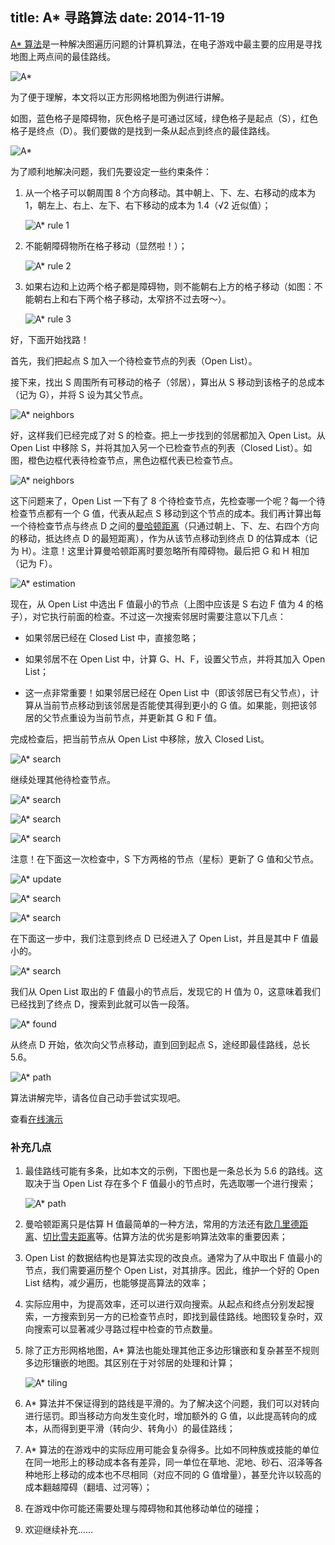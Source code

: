 title: A* 寻路算法
date: 2014-11-19
---
[A* 算法](http://en.wikipedia.org/wiki/A*_search_algorithm)是一种解决图遍历问题的计算机算法，在电子游戏中最主要的应用是寻找地图上两点间的最佳路线。

![A*](https://myst729.github.io/blog-images/2014/11/a-star-pathfinding.gif)

为了便于理解，本文将以正方形网格地图为例进行讲解。<!-- more -->

如图，蓝色格子是障碍物，灰色格子是可通过区域，绿色格子是起点（S），红色格子是终点（D）。我们要做的是找到一条从起点到终点的最佳路线。

![A*](https://myst729.github.io/blog-images/2014/11/a-star-1.png)

为了顺利地解决问题，我们先要设定一些约束条件：

1. 从一个格子可以朝周围 8 个方向移动。其中朝上、下、左、右移动的成本为 1，朝左上、右上、左下、右下移动的成本为 1.4（&radic;2 近似值）；

   ![A* rule 1](https://myst729.github.io/blog-images/2014/11/a-star-2.png)

2. 不能朝障碍物所在格子移动（显然啦！）；

   ![A* rule 2](https://myst729.github.io/blog-images/2014/11/a-star-3.png)

3. 如果右边和上边两个格子都是障碍物，则不能朝右上方的格子移动（如图：不能朝右上和右下两个格子移动，太窄挤不过去呀～）。

   ![A* rule 3](https://myst729.github.io/blog-images/2014/11/a-star-4.png)

好，下面开始找路！

首先，我们把起点 S 加入一个待检查节点的列表（Open List）。

接下来，找出 S 周围所有可移动的格子（邻居），算出从 S 移动到该格子的总成本（记为 G），并将 S 设为其父节点。

![A* neighbors](https://myst729.github.io/blog-images/2014/11/a-star-5.png)

好，这样我们已经完成了对 S 的检查。把上一步找到的邻居都加入 Open List。从 Open List 中移除 S，并将其加入另一个已检查节点的列表（Closed List）。如图，橙色边框代表待检查节点，黑色边框代表已检查节点。

![A* neighbors](https://myst729.github.io/blog-images/2014/11/a-star-6.png)

这下问题来了，Open List 一下有了 8 个待检查节点，先检查哪一个呢？每一个待检查节点都有一个 G 值，代表从起点 S 移动到这个节点的成本。我们再计算出每一个待检查节点与终点 D 之间的[曼哈顿距离](http://en.wikipedia.org/wiki/Taxicab_geometry)（只通过朝上、下、左、右四个方向的移动，抵达终点 D 的最短距离），作为从该节点移动到终点 D 的估算成本（记为 H）。注意！这里计算曼哈顿距离时要忽略所有障碍物。最后把 G 和 H 相加（记为 F）。

![A* estimation](https://myst729.github.io/blog-images/2014/11/a-star-7.png)

现在，从 Open List 中选出 F 值最小的节点（上图中应该是 S 右边 F 值为 4 的格子），对它执行前面的检查。不过这一次搜索邻居时需要注意以下几点：

+ 如果邻居已经在 Closed List 中，直接忽略；

+ 如果邻居不在 Open List 中，计算 G、H、F，设置父节点，并将其加入 Open List；

+ 这一点非常重要！如果邻居已经在 Open List 中（即该邻居已有父节点），计算从当前节点移动到该邻居是否能使其得到更小的 G 值。如果能，则把该邻居的父节点重设为当前节点，并更新其 G 和 F 值。

完成检查后，把当前节点从 Open List 中移除，放入 Closed List。

![A* search](https://myst729.github.io/blog-images/2014/11/a-star-8.png)

继续处理其他待检查节点。

![A* search](https://myst729.github.io/blog-images/2014/11/a-star-9.png)

![A* search](https://myst729.github.io/blog-images/2014/11/a-star-10.png)

![A* search](https://myst729.github.io/blog-images/2014/11/a-star-11.png)

注意！在下面这一次检查中，S 下方两格的节点（星标）更新了 G 值和父节点。

![A* update](https://myst729.github.io/blog-images/2014/11/a-star-12.png)

![A* search](https://myst729.github.io/blog-images/2014/11/a-star-13.png)

![A* search](https://myst729.github.io/blog-images/2014/11/a-star-14.png)

在下面这一步中，我们注意到终点 D 已经进入了 Open List，并且是其中 F 值最小的。

![A* search](https://myst729.github.io/blog-images/2014/11/a-star-15.png)

我们从 Open List 取出的 F 值最小的节点后，发现它的 H 值为 0，这意味着我们已经找到了终点 D，搜索到此就可以告一段落。

![A* found](https://myst729.github.io/blog-images/2014/11/a-star-16.png)

从终点 D 开始，依次向父节点移动，直到回到起点 S，途经即最佳路线，总长 5.6。

![A* path](https://myst729.github.io/blog-images/2014/11/a-star-17.png)

算法讲解完毕，请各位自己动手尝试实现吧。

查看[在线演示](https://myst729.github.io/a-star-pathfinding)

### 补充几点

1. 最佳路线可能有多条，比如本文的示例，下图也是一条总长为 5.6 的路线。这取决于当 Open List 存在多个 F 值最小的节点时，先选取哪一个进行搜索；

   ![A* path](https://myst729.github.io/blog-images/2014/11/a-star-18.png)

2. 曼哈顿距离只是估算 H 值最简单的一种方法，常用的方法还有[欧几里德距离](http://en.wikipedia.org/wiki/Euclidean_distance)、[切比雪夫距离](http://en.wikipedia.org/wiki/Chebyshev_distance)等。估算方法的优劣是影响算法效率的重要因素；

3. Open List 的数据结构也是算法实现的改良点。通常为了从中取出 F 值最小的节点，我们需要遍历整个 Open List，对其排序。因此，维护一个好的 Open List 结构，减少遍历，也能够提高算法的效率；

4. 实际应用中，为提高效率，还可以进行双向搜索。从起点和终点分别发起搜索，一方搜索到另一方的已检查节点时，即找到最佳路线。地图较复杂时，双向搜索可以显著减少寻路过程中检查的节点数量。

5. 除了正方形网格地图，A* 算法也能处理其他正多边形镶嵌和复杂甚至不规则多边形镶嵌的地图。其区别在于对邻居的处理和计算；

   ![A* tiling](https://myst729.github.io/blog-images/2014/11/a-star-19.png)

6. A* 算法并不保证得到的路线是平滑的。为了解决这个问题，我们可以对转向进行惩罚。即当移动方向发生变化时，增加额外的 G 值，以此提高转向的成本，从而得到更平滑（转向少、转角小）的最佳路线；

7. A* 算法的在游戏中的实际应用可能会复杂得多。比如不同种族或技能的单位在同一地形上的移动成本各有差异，同一单位在草地、泥地、砂石、沼泽等各种地形上移动的成本也不尽相同（对应不同的 G 值增量），甚至允许以较高的成本翻越障碍（翻墙、过河等）；

8. 在游戏中你可能还需要处理与障碍物和其他移动单位的碰撞；

9. 欢迎继续补充……